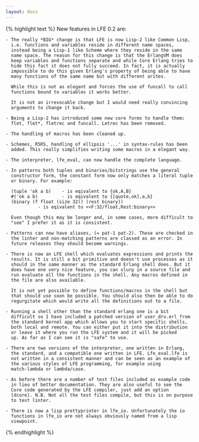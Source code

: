```yaml
---
layout: docs
---
```

{% highlight text %}
    New features in LFE 0.2 are:

    - The really *BIG* change is that LFE is now Lisp-2 like Common Lisp,
      i.e. functions and variables reside in different name spaces,
      instead being a Lisp-1 like Scheme where they reside in the same
      name space. The reason for this change is that the ErlangVM does
      keep variables and functions separate and while Core Erlang tries to
      hide this fact it does not fully succeed. In fact, it is actually
      impossible to do this given Erlang's property of being able to have
      many functions of the same name but with different arites.

      While this is not as elegant and forces the use of funcall to call
      functions bound to variables it works better.

      It is not an irrevocable change but I would need really convincing
      arguments to change it back.

    - Being a Lisp-2 has introduced some new core forms to handle them:
      flet, flet*, fletrec and funcall. Letrec has been removed.

    - The handling of macros has been cleaned up.

    - Schemes, R5RS, handling of ellipsis '...' in syntax-rules has been
      added. This really simplifies writing some macros in a elegant way.

    - The interpreter, lfe_eval, can now handle the complete language.

    - In patterns both tuples and binaries/bitstrings use the general
      constructor form, the constant form now only matches a literal tuple
      or binary. For example:

      (tuple 'ok a b)    - is eqivalent to {ok,A,B}
      #('ok a b)         - is eqivalent to {[quote,ok],a,b}
      (binary (f float (size 32)) (rest binary))
                - is eqivalent to <<F:32/float,Rest:binary>>

      Even though this may be longer and, in some cases, more difficult to
      "see" I prefer it as it is consistent.

    - Patterns can now have aliases, (= pat-1 pat-2). These are checked in
      the linter and non-matching patterns are classed as an error. In
      future releases they should become warnings.

    - There is now an LFE shell which evaluates expressions and prints the
      results. It is still a bit primitive and doesn't use processes as it
      should in the same manner as the standard Erlang shell does. But it
      does have one very nice feature, you can slurp in a source file and
      run evaluate all the functions in the shell. Any macros defined in
      the file are also available.

      It is not yet possible to define functions/macros in the shell but
      that should use soon be possible. You should also then be able to do
      regurgitate which would write all the definitions out to a file.

    - Running a shell other than the standard erlang one is a bit
      difficult so I have included a patched version of user_drv.erl from
      the standard kernel app which allows you to start specific shells,
      both local and remote. You can either put it into the distribution
      or leave it where you run the LFE system and it will be picked
      up. As far as I can see it is "safe" to use.

    - There are two versions of the interpreter, one written in Erlang,
      the standard, and a compatible one written in LFE. Lfe_eval.lfe is
      not written in a consistent manner and can be seen as an example of
      the various styles of LFE programming, for example using
      match-lambda or lambda/case.

    - As before there are a number of test files included as example code
      in lieu of better documentation. They are also useful to see the
      Core code generated by the LFE compiler, just add an option
      [dcore]. N.B. Not all the test files compile, but this is on purpose
      to test linter.

    - There is now a lisp prettyprinter in lfe_io. Unfortunately the io
      functions in lfe_io are not always obviously named from a lisp
      viewpoint.
{% endhighlight %}
